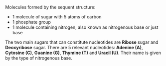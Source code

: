 Molecules formed by the sequent structure:
- 1 molecule of sugar with 5 atoms of carbon
- 1 phosphate group
- 1 molecule containing nitrogen, also known as nitrogenous base or just base

The two main sugars that can constitute nucleotides are **Ribose** sugar and **Deoxyribose** sugar.
There are 5 relevant nucleotides: **Adenine (A)**, **Cytosine (C)**, **Guanine (G)**, **Thymine (T)** and **Uracil (U)**. Their name is given by the type of nitrogenous base.